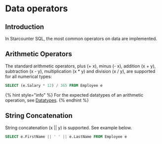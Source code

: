 # Data operators

## Introduction

In Starcounter SQL, the most common operators on data are implemented.

## Arithmetic Operators

The standard arithmetic operators, plus \(+ x\), minus \(- x\), addition \(x + y\), subtraction \(x - y\), multiplication \(x \* y\) and division \(x / y\), are supported for all numerical types:

```sql
SELECT (e.Salary * 12) / 365 FROM Employee e
```

{% hint style="info" %}
For the expected datatypes of an arithmetic operation, see [Datatypes](../database/data-types.md).
{% endhint %}

## String Concatenation

String concatenation \(x \|\| y\) is supported. See example below.

```sql
SELECT e.FirstName || ' ' || e.LastName FROM Employee e
```

